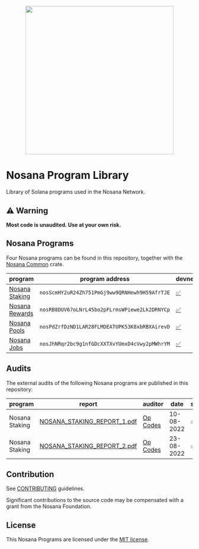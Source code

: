 <h1 align="center">
  <br>
   <img width="400" src="https://nosana.io/img/Nosana_Logo_vertical_color_black.svg" />
  <br>
</h1>

# Nosana Program Library

Library of Solana programs used in the Nosana Network.

## ⚠ Warning

**Most code is unaudited. Use at your own risk.**

## Nosana Programs

Four Nosana programs can be found in this repository, together with the [Nosana Common](docs/common.md) crate.


| program                           | program address                               | devnet                                                                                               | mainnet                                                                                |
|-----------------------------------|-----------------------------------------------|------------------------------------------------------------------------------------------------------|----------------------------------------------------------------------------------------|
| [Nosana Staking](docs/staking.md) | `nosScmHY2uR24Zh751PmGj9ww9QRNHewh9H59AfrTJE` | [✅](https://explorer.solana.com/address/nosScmHY2uR24Zh751PmGj9ww9QRNHewh9H59AfrTJE?cluster=devnet)  | [✅](https://explorer.solana.com/address/nosScmHY2uR24Zh751PmGj9ww9QRNHewh9H59AfrTJE)   |
| [Nosana Rewards](docs/rewards.md) | `nosRB8DUV67oLNrL45bo2pFLrmsWPiewe2Lk2DRNYCp` | [✅](https://explorer.solana.com/address/nosRB8DUV67oLNrL45bo2pFLrmsWPiewe2Lk2DRNYCp?cluster=devnet)  | [✅](https://explorer.solana.com/address/nosRB8DUV67oLNrL45bo2pFLrmsWPiewe2Lk2DRNYCp)   |
| [Nosana Pools](docs/pools.md)     | `nosPdZrfDzND1LAR28FLMDEATUPK53K8xbRBXAirevD` | [✅](https://explorer.solana.com/address/nosPdZrfDzND1LAR28FLMDEATUPK53K8xbRBXAirevD?cluster=devnet)  | [✅](https://explorer.solana.com/address/nosPdZrfDzND1LAR28FLMDEATUPK53K8xbRBXAirevD)   |
| [Nosana Jobs](docs/jobs.md)       | `nosJhNRqr2bc9g1nfGDcXXTXvYUmxD4cVwy2pMWhrYM` | [✅](https://explorer.solana.com/address/nosJhNRqr2bc9g1nfGDcXXTXvYUmxD4cVwy2pMWhrYM?cluster=devnet)  | [✅](https://explorer.solana.com/address/nosJhNRqr2bc9g1nfGDcXXTXvYUmxD4cVwy2pMWhrYM)   |

## Audits

The external audits of the following Nosana programs are published in this repository:

| program        | report                                                            | auditor                            | date       | status |
|----------------|-------------------------------------------------------------------|------------------------------------|------------|--------|
| Nosana Staking | [NOSANA_STAKING_REPORT_1.pdf](audits/NOSANA_STAKING_REPORT_1.pdf) | [Op Codes](https://opcodes.fr/en/) | 10-08-2022 | ✅      |
| Nosana Staking | [NOSANA_STAKING_REPORT_2.pdf](audits/NOSANA_STAKING_REPORT_2.pdf) | [Op Codes](https://opcodes.fr/en/) | 23-08-2022 | ✅      |

## Contribution

See [CONTRIBUTING](CONTRIBUTING.md) guidelines.

Significant contributions to the source code may be compensated with a grant from the Nosana Foundation.

## License

This Nosana Programs are licensed under the [MIT license](LICENSE).

